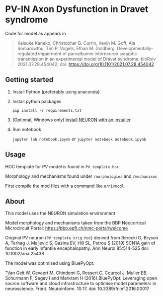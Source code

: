 # PV-IN Axon Dysfunction in Dravet syndrome

Code for model as appears in 

> Keisuke Kaneko, Christopher B. Currin, Kevin M. Goff, Ala Somarowthu, Tim P. Vogels, Ethan M. Goldberg. Developmentally-regulated impairment of parvalbumin interneuron synaptic transmission in an experimental model of Dravet syndrome. bioRxiv 2021.07.28.454042; doi: https://doi.org/10.1101/2021.07.28.454042

<!-- [PAPER link]() -->

## Getting started

1. Install Python (preferably using anaconda)
2. Install python packages 
   
    `pip install -r requirements.txt`

3. (Optional, Windows only) [Install NEURON with an installer](https://neuron.yale.edu/neuron/download)
4. Run notebook

    `jupyter lab notebook.ipynb`
    or
    `jupyter notebook notebook.ipynb`

## Usage


HOC template for PV model is found in `PV_template.hoc`

Morphology and mechanisms found under `/morphologies` and `/mechanisms`

First compile the mod files with a command like `nrnivmodl`



## About

This model uses the NEURON simulation environment

Model morphology and mechanisms taken from the BBP Neocortical Microcircuit Portal:
https://bbp.epfl.ch/nmc-portal/welcome

Original PV neuron (`PV_template_orig.hoc`) derived from Berecki G, Bryson A, Terhag J, Maljevic S, Gazina EV, Hill SL, Petrou S (2019) SCN1A gain of function in early infantile encephalopathy. Ann Neurol 85:514-525
doi: 10.1002/ana.25438

The model was optimised using BluePyOpt:

"Van Geit W, Gevaert M, Chindemi G, Rossert C, Courcol J, Muller EB, Schurmann F, Segev I and Markram H (2016).BluePyOpt: Leveraging open source software and cloud infrastructure to optimise model parameters in neuroscience. Front. Neuroinform. 10:17.
doi: 10.3389/fninf.2016.00017

